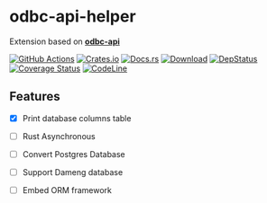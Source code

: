 # odbc-api-helper
Extension based on **[odbc-api](https://github.com/pacman82/odbc-api)**


[![GitHub Actions](https://github.com/baoyachi/odbc-api-helper/workflows/check/badge.svg)](https://github.com/baoyachi/odbc-api-helper/actions?query=workflow%3Acheck)
[![Crates.io](https://img.shields.io/crates/v/odbc-api-helper.svg)](https://crates.io/crates/odbc-api-helper)
[![Docs.rs](https://docs.rs/odbc-api-helper/badge.svg)](https://docs.rs/odbc-api-helper)
[![Download](https://img.shields.io/crates/d/odbc-api-helper)](https://crates.io/crates/odbc-api-helper)
[![DepStatus](https://deps.rs/repo/github/baoyachi/odbc-api-helper/status.svg)](https://deps.rs/repo/github/baoyachi/odbc-api-helper)
[![Coverage Status](https://coveralls.io/repos/github/baoyachi/odbc-api-helper/badge.svg)](https://coveralls.io/github/baoyachi/odbc-api-helper)
[![CodeLine](https://tokei.rs/b1/github/baoyachi/odbc-api-helper?category=lines)](https://github.com/baoyachi/odbc-api-helper)

## Features
- [x] Print database columns table
- [ ] Rust Asynchronous
- [ ] Convert Postgres Database
- [ ] Support Dameng database 
- [ ] Embed ORM framework 


 
